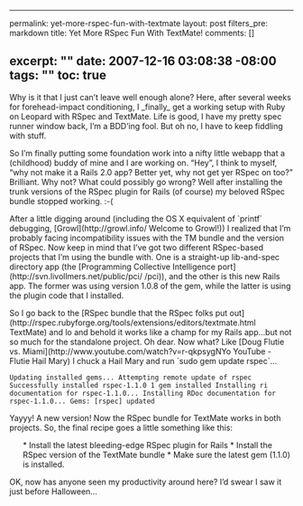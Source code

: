 ----- 
permalink: yet-more-rspec-fun-with-textmate
layout: post
filters_pre: markdown
title: Yet More RSpec Fun With TextMate!
comments: []

excerpt: ""
date: 2007-12-16 03:08:38 -08:00
tags: ""
toc: true
-----
<p>Why is it that I just can&#8217;t leave well enough alone? Here, after several weeks for forehead-impact conditioning, I _finally_ get a working setup with Ruby on Leopard with RSpec and TextMate. Life is good, I have my pretty spec runner window back, I&#8217;m a BDD&#8217;ing fool. But oh no, I have to keep fiddling with stuff.


<p>So I&#8217;m finally putting some foundation work into a nifty little webapp that a (childhood) buddy of mine and I are working on. &#8220;Hey&#8221;, I think to myself, &#8220;why not make it a Rails 2.0 app? Better yet, why not get yer RSpec on too?&#8221; Brilliant. Why not? What could possibly go wrong? Well after installing the trunk versions of the RSpec plugin for Rails (of course) my beloved RSpec bundle stopped working. :-(


<p>After a little digging around (including the OS X equivalent of `printf` debugging, [Growl](http://growl.info/ Welcome to Growl!)) I realized that I&#8217;m probably facing incompatibility issues with the TM bundle and the version of RSpec. Now keep in mind that I&#8217;ve got two different RSpec-based projects that I&#8217;m using the bundle with. One is a straight-up lib-and-spec directory app (the [Programming Collective Intelligence port](http://svn.livollmers.net/public/pci/ /pci)), and the other is this new Rails app. The former was using version 1.0.8 of the gem, while the latter is using the plugin code that I installed.


<p>So I go back to the [RSpec bundle that the RSpec folks put out](http://rspec.rubyforge.org/tools/extensions/editors/textmate.html TextMate) and lo and behold it works like a champ for my Rails app&#8230;but not so much for the standalone project. Oh dear. Now what? Like [Doug Flutie vs. Miami](http://www.youtube.com/watch?v=r-qkpsygNYo YouTube - Flutie Hail Mary) I chuck a Hail Mary and run `sudo gem update rspec`&#8230;


`Updating installed gems...
Attempting remote update of rspec
Successfully installed rspec-1.1.0
1 gem installed
Installing ri documentation for rspec-1.1.0...
Installing RDoc documentation for rspec-1.1.0...
Gems: [rspec] updated
`</pre>

<p>Yayyy! A new version! Now the RSpec bundle for TextMate works in both projects. So, the final recipe goes a little something like this:


<ol>
*  Install the latest bleeding-edge RSpec plugin for Rails
*  Install the RSpec version of the TextMate bundle
*  Make sure the latest gem (1.1.0) is installed.
</ol>

<p>OK, now has anyone seen my productivity around here? I&#8217;d swear I saw it just before Halloween&#8230;

